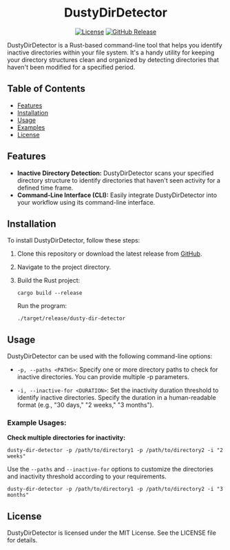 <div align="center">

# DustyDirDetector

[![License](https://img.shields.io/badge/License-MIT-blue.svg?style=flat-square)](LICENSE)
[![GitHub Release](https://img.shields.io/github/release/yourusername/DustyDirDetector-Rust.svg?style=flat-square)](https://github.com/eonm-abes/DustyDirDetector-Rust/releases)

</div>

DustyDirDetector is a Rust-based command-line tool that helps you identify inactive directories within your file system. It's a handy utility for keeping your directory structures clean and organized by detecting directories that haven't been modified for a specified period.

## Table of Contents
- [Features](#features)
- [Installation](#installation)
- [Usage](#usage)
- [Examples](#examples)
- [License](#license)

## Features

- **Inactive Directory Detection:** DustyDirDetector scans your specified directory structure to identify directories that haven't seen activity for a defined time frame.
- **Command-Line Interface (CLI):** Easily integrate DustyDirDetector into your workflow using its command-line interface.

## Installation

To install DustyDirDetector, follow these steps:

1. Clone this repository or download the latest release from [GitHub](https://github.com/eonm-abes/DustyDirDetector).

2. Navigate to the project directory.

3. Build the Rust project:

   ```shell
   cargo build --release
   ```

    Run the program:

    ```shell
    ./target/release/dusty-dir-detector
    ```

## Usage

DustyDirDetector can be used with the following command-line options:

- `-p, --paths <PATHS>`: Specify one or more directory paths to check for inactive directories. You can provide multiple -p parameters.

- `-i, --inactive-for <DURATION>`: Set the inactivity duration threshold to identify inactive directories. Specify the duration in a human-readable format (e.g., "30 days," "2 weeks," "3 months").

### Example Usages:

**Check multiple directories for inactivity:**

```shell
dusty-dir-detector -p /path/to/directory1 -p /path/to/directory2 -i "2 weeks"
```

Use the `--paths` and `--inactive-for` options to customize the directories and inactivity threshold according to your requirements.

```shell
dusty-dir-detector -p /path/to/directory1 -p /path/to/directory2 -i "3 months"
```

## License

DustyDirDetector is licensed under the MIT License. See the LICENSE file for details.
